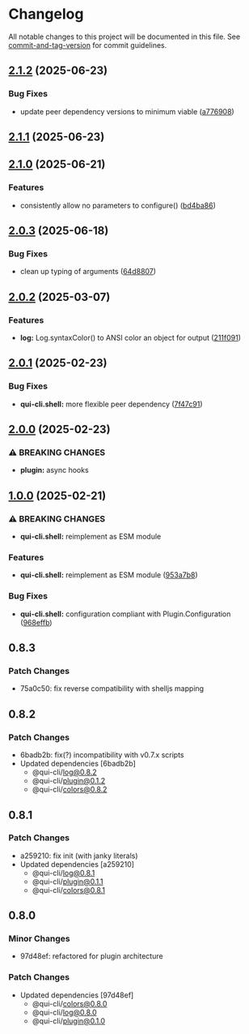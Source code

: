 # Changelog

All notable changes to this project will be documented in this file. See [commit-and-tag-version](https://github.com/absolute-version/commit-and-tag-version) for commit guidelines.

## [2.1.2](https://github.com/battis/qui-cli/compare/shell/2.1.1...shell/2.1.2) (2025-06-23)

### Bug Fixes

- update peer dependency versions to minimum viable ([a776908](https://github.com/battis/qui-cli/commit/a7769085adef6da665da7a67cb143af1e0bba6be))

## [2.1.1](https://github.com/battis/qui-cli/compare/shell/2.1.0...shell/2.1.1) (2025-06-23)

## [2.1.0](https://github.com/battis/qui-cli/compare/shell/2.0.3...shell/2.1.0) (2025-06-21)

### Features

- consistently allow no parameters to configure() ([bd4ba86](https://github.com/battis/qui-cli/commit/bd4ba8697691020b8368482f66f1124cd91926fd))

## [2.0.3](https://github.com/battis/qui-cli/compare/shell/2.0.2...shell/2.0.3) (2025-06-18)

### Bug Fixes

- clean up typing of arguments ([64d8807](https://github.com/battis/qui-cli/commit/64d88075bdd5653f8ab84ab4e3f2805ab62748a2))

## [2.0.2](https://github.com/battis/qui-cli/compare/shell/2.0.1...shell/2.0.2) (2025-03-07)

### Features

- **log:** Log.syntaxColor() to ANSI color an object for output ([211f091](https://github.com/battis/qui-cli/commit/211f091c00c945a4d99cf5216b6c06bad978dc30))

## [2.0.1](https://github.com/battis/qui-cli/compare/shell/2.0.0...shell/2.0.1) (2025-02-23)

### Bug Fixes

- **qui-cli.shell:** more flexible peer dependency ([7f47c91](https://github.com/battis/qui-cli/commit/7f47c91646413b3760d7bf32821f078cc33012e6))

## [2.0.0](https://github.com/battis/qui-cli/compare/shell/1.0.0...shell/2.0.0) (2025-02-23)

### ⚠ BREAKING CHANGES

- **plugin:** async hooks

## [1.0.0](https://github.com/battis/qui-cli/compare/shell/0.8.3...shell/1.0.0) (2025-02-21)

### ⚠ BREAKING CHANGES

- **qui-cli.shell:** reimplement as ESM module

### Features

- **qui-cli.shell:** reimplement as ESM module ([953a7b8](https://github.com/battis/qui-cli/commit/953a7b820e19832639d07fd31553e546a9bdc0d6))

### Bug Fixes

- **qui-cli.shell:** configuration compliant with Plugin.Configuration ([968effb](https://github.com/battis/qui-cli/commit/968effbb4828d5f285995fbdf9c1e01f6a3ce874))

## 0.8.3

### Patch Changes

- 75a0c50: fix reverse compatibility with shelljs mapping

## 0.8.2

### Patch Changes

- 6badb2b: fix(?) incompatibility with v0.7.x scripts
- Updated dependencies [6badb2b]
  - @qui-cli/log@0.8.2
  - @qui-cli/plugin@0.1.2
  - @qui-cli/colors@0.8.2

## 0.8.1

### Patch Changes

- a259210: fix init (with janky literals)
- Updated dependencies [a259210]
  - @qui-cli/log@0.8.1
  - @qui-cli/plugin@0.1.1
  - @qui-cli/colors@0.8.1

## 0.8.0

### Minor Changes

- 97d48ef: refactored for plugin architecture

### Patch Changes

- Updated dependencies [97d48ef]
  - @qui-cli/colors@0.8.0
  - @qui-cli/log@0.8.0
  - @qui-cli/plugin@0.1.0
